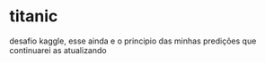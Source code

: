 # titanic
desafio kaggle, esse ainda e o principio das minhas predições que continuarei as atualizando
